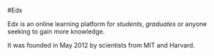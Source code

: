 #EdxEdx is an online learning platform for *students*, *graduates* or anyone seeking to gain more knowledge.It was founded in May 2012 by scientists from MIT and Harvard.